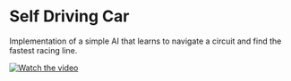 # Self Driving Car

Implementation of a simple AI that learns to navigate a circuit and find the fastest racing line.

[![Watch the video](https://img.youtube.com/vi/FgTdI5bcISE/0.jpg)](https://youtu.be/FgTdI5bcISE)
